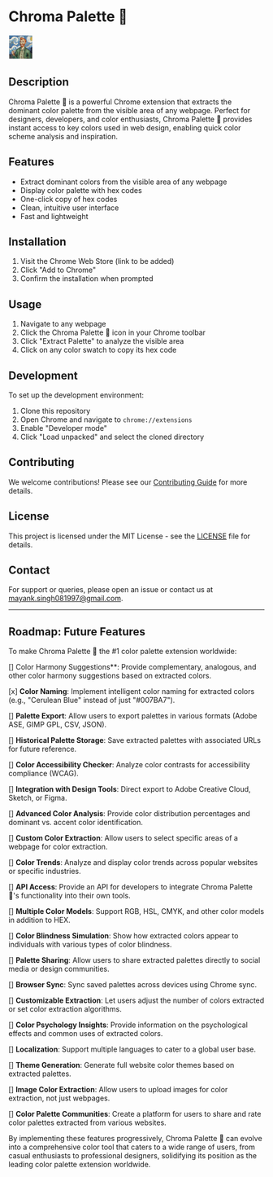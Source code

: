 # Chroma Palette 🎨

![Chroma Palette 🎨 Logo](icon48.png)

## Description

Chroma Palette 🎨 is a powerful Chrome extension that extracts the dominant color palette from the visible area of any webpage. Perfect for designers, developers, and color enthusiasts, Chroma Palette 🎨 provides instant access to key colors used in web design, enabling quick color scheme analysis and inspiration.

## Features

- Extract dominant colors from the visible area of any webpage
- Display color palette with hex codes
- One-click copy of hex codes
- Clean, intuitive user interface
- Fast and lightweight

## Installation

1. Visit the Chrome Web Store (link to be added)
2. Click "Add to Chrome"
3. Confirm the installation when prompted

## Usage

1. Navigate to any webpage
2. Click the Chroma Palette 🎨 icon in your Chrome toolbar
3. Click "Extract Palette" to analyze the visible area
4. Click on any color swatch to copy its hex code

## Development

To set up the development environment:

1. Clone this repository
2. Open Chrome and navigate to `chrome://extensions`
3. Enable "Developer mode"
4. Click "Load unpacked" and select the cloned directory

## Contributing

We welcome contributions! Please see our [Contributing Guide](CONTRIBUTING.md) for more details.

## License

This project is licensed under the MIT License - see the [LICENSE](LICENSE) file for details.

## Contact

For support or queries, please open an issue or contact us at [mayank.singh081997@gmail.com](mailto:mayank.singh081997@gmail.com).

---

## Roadmap: Future Features

To make Chroma Palette 🎨 the #1 color palette extension worldwide:

[] Color Harmony Suggestions**: Provide complementary, analogous, and other color harmony suggestions based on extracted colors.

[x] **Color Naming**: Implement intelligent color naming for extracted colors (e.g., "Cerulean Blue" instead of just "#007BA7").

[] **Palette Export**: Allow users to export palettes in various formats (Adobe ASE, GIMP GPL, CSV, JSON).

[] **Historical Palette Storage**: Save extracted palettes with associated URLs for future reference.

[] **Color Accessibility Checker**: Analyze color contrasts for accessibility compliance (WCAG).

[] **Integration with Design Tools**: Direct export to Adobe Creative Cloud, Sketch, or Figma.

[] **Advanced Color Analysis**: Provide color distribution percentages and dominant vs. accent color identification.

[] **Custom Color Extraction**: Allow users to select specific areas of a webpage for color extraction.

[] **Color Trends**: Analyze and display color trends across popular websites or specific industries.

[] **API Access**: Provide an API for developers to integrate Chroma Palette 🎨's functionality into their own tools.

[] **Multiple Color Models**: Support RGB, HSL, CMYK, and other color models in addition to HEX.

[] **Color Blindness Simulation**: Show how extracted colors appear to individuals with various types of color blindness.

[] **Palette Sharing**: Allow users to share extracted palettes directly to social media or design communities.

[] **Browser Sync**: Sync saved palettes across devices using Chrome sync.

[] **Customizable Extraction**: Let users adjust the number of colors extracted or set color extraction algorithms.

[] **Color Psychology Insights**: Provide information on the psychological effects and common uses of extracted colors.

[] **Localization**: Support multiple languages to cater to a global user base.

[] **Theme Generation**: Generate full website color themes based on extracted palettes.

[] **Image Color Extraction**: Allow users to upload images for color extraction, not just webpages.

[] **Color Palette Communities**: Create a platform for users to share and rate color palettes extracted from various websites.

By implementing these features progressively, Chroma Palette 🎨 can evolve into a comprehensive color tool that caters to a wide range of users, from casual enthusiasts to professional designers, solidifying its position as the leading color palette extension worldwide.
